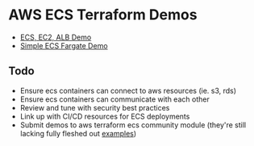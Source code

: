 # AWS ECS Terraform Demos

- [ECS, EC2, ALB Demo](ecs-ec2-alb/README.md)
- [Simple ECS Fargate Demo](ecs-fargate/README.md)

## Todo

- Ensure ecs containers can connect to aws resources (ie. s3, rds)
- Ensure ecs containers can communicate with each other
- Review and tune with security best practices
- Link up with CI/CD resources for ECS deployments
- Submit demos to aws terraform ecs community module (they're still lacking fully fleshed out [examples](https://github.com/terraform-aws-modules/terraform-aws-ecs/tree/master/examples/complete-ecs))